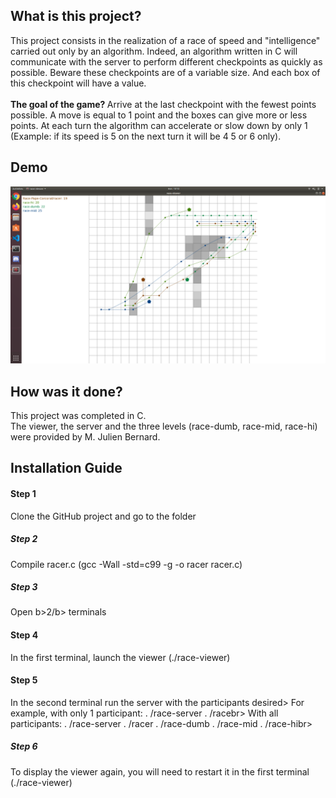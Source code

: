 ## What is this project?
This project consists in the realization of a race of speed and "intelligence" carried out only by an algorithm. Indeed, an algorithm written in C will communicate with the server to perform different checkpoints as quickly as possible. Beware these checkpoints are of a variable size. And each box of this checkpoint will have a value. <br><br>
<b>The goal of the game? </b> Arrive at the last checkpoint with the fewest points possible. A move is equal to 1 point and the boxes can give more or less points. At each turn the algorithm can accelerate or slow down by only 1 (Example: if its speed is 5 on the next turn it will be 4 5 or 6 only).

## Demo
![Preview](https://github.com/ThomasCorcoral/Projet_Racer_C/blob/master/racer.png)

## How was it done?

This project was completed in C. <br>
The viewer, the server and the three levels (race-dumb, race-mid, race-hi) were provided by M. Julien Bernard.

## Installation Guide

#### Step 1
Clone the GitHub project and go to the folder

##### Step 2
Compile racer.c (gcc -Wall -std=c99 -g -o racer racer.c)

##### Step 3
Open b>2/b> terminals

#### Step 4
In the first terminal, launch the viewer (./race-viewer)

#### Step 5
In the second terminal run the server with the participants desired>
For example, with only 1 participant: . /race-server . /racebr>
With all participants: . /race-server . /racer . /race-dumb . /race-mid . /race-hibr>

##### Step 6
To display the viewer again, you will need to restart it in the first terminal (./race-viewer)
